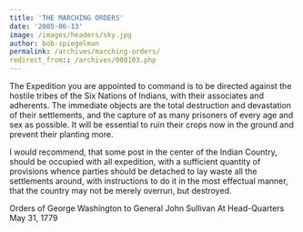 ```yaml
---
title: 'THE MARCHING ORDERS'
date: '2005-06-13'
image: /images/headers/sky.jpg
author: bob-spiegelman
permalink: /archives/marching-orders/
redirect_from:: /archives/000103.php
---
```



The Expedition you are appointed to command is to be directed against the hostile tribes of the Six Nations of Indians, with their associates and adherents. The immediate objects are the total destruction and devastation of their settlements, and the capture of as many prisoners of every age and sex as possible. It will be essential to ruin their crops now in the ground and prevent their planting more.

I would recommend, that some post in the center of the Indian Country, should be occupied with all expedition, with a sufficient quantity of provisions whence parties should be detached to lay waste all the settlements around, with instructions to do it in the most effectual manner, that the country may not be merely overrun, but destroyed.

Orders of George Washington
to General John Sullivan
At Head-Quarters
May 31, 1779
